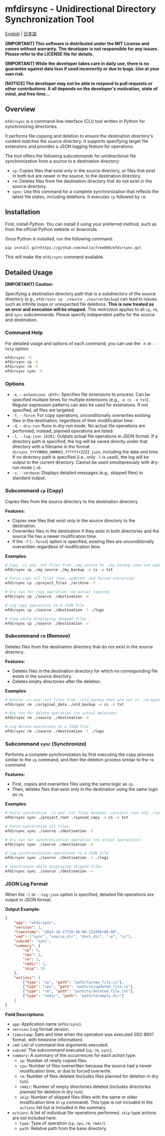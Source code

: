 # mfdirsync - Unidirectional Directory Synchronization Tool

[English](README.md) | [日本語](README_ja.md)

**[IMPORTANT] This software is distributed under the MIT License and comes without warranty. The developer is not responsible for any issues. Please refer to the LICENSE file for details.**

**[IMPORTANT] While the developer takes care in daily use, there is no guarantee against data loss if used incorrectly or due to bugs. Use at your own risk.**

**[NOTICE] The developer may not be able to respond to pull requests or other contributions. It all depends on the developer's motivation, state of mind, and free time...**

## Overview

`mfdirsync` is a command-line interface (CLI) tool written in Python for synchronizing directories.

It performs file copying and deletion to ensure the destination directory's content matches the source directory. It supports specifying target file extensions and provides a JSON logging feature for operations.

The tool offers the following subcommands for unidirectional file synchronization from a source to a destination directory:

*   `cp`: Copies files that exist only in the source directory, or files that exist in both but are newer in the source, to the destination directory.
*   `rm`: Deletes files from the destination directory that do not exist in the source directory.
*   `sync`: Use this command for a complete synchronization that reflects the latest file states, including deletions. It executes `cp` followed by `rm`.

## Installation

First, install Python. You can install it using your preferred method, such as from the official Python website or Anaconda.

Once Python is installed, run the following command:

```sh
pip install git+https://github.com/mallocfree009/mfdirsync.git
```

This will make the `mfdirsync` command available.

## Detailed Usage

**[IMPORTANT] Caution:**

Specifying a destination directory path that is a subdirectory of the source directory (e.g., `mfdirsync cp ./source ./source/backup`) can lead to issues such as infinite loops or unexpected file deletions. **This is now treated as an error and execution will be stopped.** This restriction applies to all `cp`, `rm`, and `sync` subcommands. Please specify independent paths for the source and destination.

### Command Help

For detailed usage and options of each command, you can use the `-h` or `--help` option:

```bash
mfdirsync -h
mfdirsync cp -h
mfdirsync rm -h
mfdirsync sync -h
```

### Options

*   `-e`, `--extensions <EXT>`: Specifies file extensions to process. Can be specified multiple times for multiple extensions (e.g., `-e cs -e txt`). Regular expression patterns can also be used for extensions. If not specified, all files are targeted.
*   `-f`, `--force`: For copy operations, unconditionally overwrites existing files in the destination, regardless of their modification time.
*   `-d`, `--dry-run`: Runs in dry-run mode. No actual file operations are performed; instead, planned operations are listed.
*   `-l`, `--log-json [DIR]`: Outputs actual file operations in JSON format. If a directory path is specified, the log will be saved directly under that directory with a filename in the format `dirsync_YYYYMMDD_HHMMSS_ffffff+ZZZZ.json`, including the date and time. If no directory path is specified (i.e., only `-l` is used), the log will be output to the current directory. Cannot be used simultaneously with dry-run mode (`-d`).
*   `-v`, `--verbose`: Displays detailed messages (e.g., skipped files) to standard output.

### Subcommand `cp` (Copy)

Copies files from the source directory to the destination directory.

**Features:**
*   Copies new files that exist only in the source directory to the destination.
*   Overwrites files in the destination if they exist in both directories and the source file has a newer modification time.
*   If the `-f` (`--force`) option is specified, existing files are unconditionally overwritten regardless of modification time.

**Examples:**

```bash
# Copy .cs and .txt files from ./my_source to ./my_backup (new and updated only)
mfdirsync cp ./my_source ./my_backup -e cs -e txt

# Force copy all files (new, updated, and forced overwrite)
mfdirsync cp ./project_files ./archive -f

# Dry run for copy operation (no actual copying)
mfdirsync cp ./source ./destination -d

# Log copy operations to a JSON file
mfdirsync cp ./source ./destination -l ./logs

# Copy while displaying skipped files
mfdirsync cp ./source ./destination -v
```

### Subcommand `rm` (Remove)

Deletes files from the destination directory that do not exist in the source directory.

**Features:**
*   Deletes files in the destination directory for which no corresponding file exists in the source directory.
*   Deletes empty directories after file deletion.

**Examples:**

```bash
# Delete .cs and .txt files from ./old_backup that are not in ./original_data
mfdirsync rm ./original_data ./old_backup -e cs -e txt

# Dry run for delete operation (no actual deletion)
mfdirsync rm ./source ./destination -d

# Log delete operations to a JSON file
mfdirsync rm ./source ./destination -l ./logs
```

### Subcommand `sync` (Synchronize)

Performs a complete synchronization by first executing the copy process similar to the `cp` command, and then the deletion process similar to the `rm` command.

**Features:**
*   First, copies and overwrites files using the same logic as `cp`.
*   Then, deletes files that exist only in the destination using the same logic as `rm`.

**Examples:**

```bash
# Fully synchronize .cs and .txt files between ./project_root and ./synced_copy
mfdirsync sync ./project_root ./synced_copy -e cs -e txt

# Force synchronize all files
mfdirsync sync ./source ./destination -f

# Dry run for synchronization operation (no actual operations)
mfdirsync sync ./source ./destination -d

# Log synchronization operations to a JSON file
mfdirsync sync ./source ./destination -l ./logs

# Synchronize while displaying skipped files
mfdirsync sync ./source ./destination -v
```

### JSON Log Format

When the `-l` or `--log-json` option is specified, detailed file operations are output in JSON format.

**Output Example:**

```json
{
    "app": "mfdirsync",
    "version": 1,
    "timestamp": "2023-10-27T10:30:00.123456+09:00",
    "cmd": ["sync", "source_dir", "dest_dir", "-e", "cs"],
    "subcmd": "sync",
    "summary": {
        "cp": 5,
        "cpu": 2,
        "rm": 3,
        "rmdir": 1,
        "skip": 10
    },
    "actions": [
        {"type": "cp", "path": "path/to/new_file.cs"},
        {"type": "cpu", "path": "path/to/updated_file.cs"},
        {"type": "rm", "path": "path/to/deleted_file.txt"},
        {"type": "rmdir", "path": "path/to/empty_dir"}
    ]
}
```

**Field Descriptions:**

*   `app`: Application name (`mfdirsync`).
*   `version`: Log format version.
*   `timestamp`: Date and time when the operation was executed (ISO 8601 format, with timezone information).
*   `cmd`: List of command-line arguments executed.
*   `subcmd`: The subcommand executed (`cp`, `rm`, `sync`).
*   `summary`: A summary of the occurrences for each action type.
    *   `cp`: Number of newly copied files.
    *   `cpu`: Number of files overwritten because the source had a newer modification time, or due to forced overwrite.
    *   `rm`: Number of files deleted (includes files planned for deletion in dry run).
    *   `rmdir`: Number of empty directories deleted (includes directories planned for deletion in dry run).
    *   `skip`: Number of skipped files (files with the same or older modification time in `cp` command). This type is not included in the `actions` list but is included in the summary.
*   `actions`: A list of individual file operations performed. `skip` type actions are not included here.
    *   `type`: Type of operation (`cp`, `cpu`, `rm`, `rmdir`).
    *   `path`: Relative path from the base directory.
